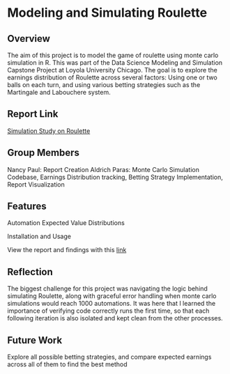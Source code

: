 # Modeling and Simulating Roulette

## Overview
The aim of this project is to model the game of roulette using monte carlo simulation in R. This was part of the Data Science Modeling and Simulation Capstone Project at Loyola University Chicago. The goal is to explore the earnings distribution of Roulette across several factors: Using one or two balls on each turn, and using various betting strategies such as the Martingale and Labouchere system. 


## Report Link
[Simulation Study on Roulette
](https://docs.google.com/document/d/1Sfh9kA1RHU9cLMKc0OIX-ehgiYiWnm8i20QkY3GhmqM/edit?usp=sharing)


## Group Members
Nancy Paul: Report Creation
Aldrich Paras: Monte Carlo Simulation Codebase, Earnings Distribution tracking, Betting Strategy Implementation, Report Visualization



## Features
Automation
Expected Value Distributions

Installation and Usage

View the report and findings with this [link](https://docs.google.com/document/d/1Sfh9kA1RHU9cLMKc0OIX-ehgiYiWnm8i20QkY3GhmqM/edit?usp=sharing)

## Reflection
The biggest challenge for this project was navigating the logic behind simulating Roulette, along with graceful error handling when monte carlo simulations would reach 1000 automations. It was here that I learned the importance of verifying code correctly runs the first time, so that each following iteration is also isolated and kept clean from the other processes.

## Future Work
Explore all possible betting strategies, and compare expected earnings across all of them to find the best method
